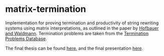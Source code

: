 # matrix-termination
Implementation for proving termination and productivity of string rewriting systems using matrix interpretations, as outlined in the paper by [Hofbauer and Waldmann](link.springer.com/chapter/10.1007/11805618_25).
Termination problems are taken from the [Termination Problems Database](https://github.com/TermCOMP/TPDB). 

The final thesis can be found [here](https://drive.google.com/file/d/1OVVCCSqIS8z_NqLVC9ajgQBbx6jCOBTw/view?usp=sharing), and the final presentation [here](https://drive.google.com/file/d/1LGVzIHCBU6lUdCnWxNUgRPbwgLZfzBqZ/view?usp=sharing).
